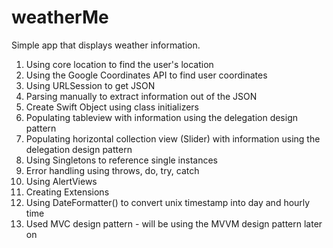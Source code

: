 # weatherMe
Simple app that displays weather information.

1. Using core location to find the user's location 
2. Using the Google Coordinates API to find user coordinates
3. Using URLSession to get JSON
4. Parsing manually to extract information out of the JSON 
5. Create Swift Object using class initializers 
6. Populating tableview with information using the delegation design pattern 
7. Populating horizontal collection view (Slider) with information using the delegation design pattern
8. Using Singletons to reference single instances 
9. Error handling using throws, do, try, catch 
10. Using AlertViews 
11. Creating Extensions 
12. Using DateFormatter() to convert unix timestamp into day and hourly time 
13. Used MVC design pattern - will be using the MVVM design pattern later on 







